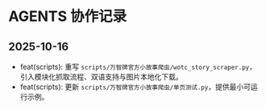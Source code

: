 # AGENTS 协作记录

## 2025-10-16
- feat(scripts): 重写 `scripts/万智牌官方小故事爬虫/wotc_story_scraper.py`，引入模块化抓取流程、双语支持与图片本地化下载。
- feat(scripts): 更新 `scripts/万智牌官方小故事爬虫/单页测试.py`，提供最小可运行示例。
